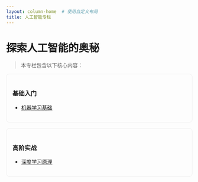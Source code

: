 ```yaml
---
layout: column-home  # 使用自定义布局
title: 人工智能专栏
---
```


# 探索人工智能的奥秘

> 本专栏包含以下核心内容：

<div class="column-features">
  <div class="card">
    <h3>基础入门</h3>
    <ul>
      <li><a href="/columns/ai/basic/ml-intro">机器学习基础</a></li>
    </ul>
  </div>
  
  <div class="card">
    <h3>高阶实战</h3>
    <ul>
      <li><a href="/columns/ai/advanced/dl-theory">深度学习原理</a></li>
    </ul>
  </div>
</div>

<style>
.column-features {
  display: grid;
  gap: 1rem;
}
.card {
  padding: 1rem;
  border: 1px solid #eee;
  border-radius: 8px;
}
</style>